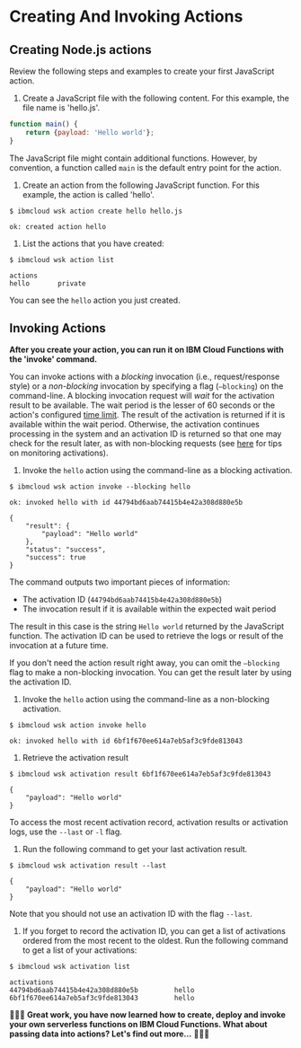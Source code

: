 # Creating And Invoking Actions

## Creating Node.js actions

Review the following steps and examples to create your first JavaScript action.

1. Create a JavaScript file with the following content. For this example, the file name is 'hello.js'.

```javascript
function main() {
    return {payload: 'Hello world'};
}
```

The JavaScript file might contain additional functions. However, by convention, a function called `main` is the default entry point for the action.

1. Create an action from the following JavaScript function. For this example, the action is called 'hello'.

```text
$ ibmcloud wsk action create hello hello.js
```

```text
ok: created action hello
```

1. List the actions that you have created:

```text
$ ibmcloud wsk action list
```

```text
actions
hello       private
```

You can see the `hello` action you just created.

## Invoking Actions

**After you create your action, you can run it on IBM Cloud Functions with the 'invoke' command.**

You can invoke actions with a _blocking_ invocation \(i.e., request/response style\) or a _non-blocking_ invocation by specifying a flag \(`—blocking`\) on the command-line. A blocking invocation request will _wait_ for the activation result to be available. The wait period is the lesser of 60 seconds or the action's configured [time limit](https://github.com/apache/incubator-openwhisk/blob/master/docs/reference.md#per-action-timeout-ms-default-60s). The result of the activation is returned if it is available within the wait period. Otherwise, the activation continues processing in the system and an activation ID is returned so that one may check for the result later, as with non-blocking requests \(see [here](https://github.com/apache/incubator-openwhisk/blob/master/docs/actions.md#watching-action-output) for tips on monitoring activations\).

1. Invoke the `hello` action using the command-line as a blocking activation.

```text
$ ibmcloud wsk action invoke --blocking hello
```

```text
ok: invoked hello with id 44794bd6aab74415b4e42a308d880e5b
```

```text
{
    "result": {
        "payload": "Hello world"
    },
    "status": "success",
    "success": true
}
```

The command outputs two important pieces of information:

* The activation ID \(`44794bd6aab74415b4e42a308d880e5b`\)
* The invocation result if it is available within the expected wait period

The result in this case is the string `Hello world` returned by the JavaScript function. The activation ID can be used to retrieve the logs or result of the invocation at a future time.

If you don't need the action result right away, you can omit the `—blocking` flag to make a non-blocking invocation. You can get the result later by using the activation ID.

1. Invoke the `hello` action using the command-line as a non-blocking activation.

```text
$ ibmcloud wsk action invoke hello
```

```text
ok: invoked hello with id 6bf1f670ee614a7eb5af3c9fde813043
```

1. Retrieve the activation result

```text
$ ibmcloud wsk activation result 6bf1f670ee614a7eb5af3c9fde813043
```

```text
{
    "payload": "Hello world"
}
```

To access the most recent activation record, activation results or activation logs, use the `--last` or `-l` flag.

1. Run the following command to get your last activation result.

```text
$ ibmcloud wsk activation result --last
```

```text
{
    "payload": "Hello world"
}
```

Note that you should not use an activation ID with the flag `--last`.

1. If you forget to record the activation ID, you can get a list of activations ordered from the most recent to the oldest. Run the following command to get a list of your activations:

```text
$ ibmcloud wsk activation list
```

```text
activations
44794bd6aab74415b4e42a308d880e5b         hello
6bf1f670ee614a7eb5af3c9fde813043         hello
```

🎉🎉🎉 **Great work, you have now learned how to create, deploy and invoke your own serverless functions on IBM Cloud Functions. What about passing data into actions? Let's find out more…** 🎉🎉🎉

